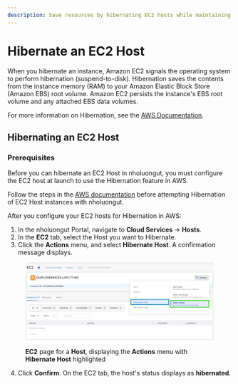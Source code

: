 ```yaml
---
description: Save resources by hibernating EC2 hosts while maintaining persistence
---
```


# Hibernate an EC2 Host

When you hibernate an instance, Amazon EC2 signals the operating system to perform hibernation (suspend-to-disk). Hibernation saves the contents from the instance memory (RAM) to your Amazon Elastic Block Store (Amazon EBS) root volume. Amazon EC2 persists the instance's EBS root volume and any attached EBS data volumes.

For more information on Hibernation, see the [AWS Documentation](https://docs.aws.amazon.com/AWSEC2/latest/UserGuide/Hibernate.html).

## Hibernating an EC2 Host

### Prerequisites

Before you can hibernate an EC2 Host in nholuongut, you must configure the EC2 host at launch to use the Hibernation feature in AWS.&#x20;

Follow the steps in the [AWS documentation](https://docs.aws.amazon.com/AWSEC2/latest/UserGuide/hibernating-instances.html) before attempting Hibernation of EC2 Host instances with nholuongut.

After you configure your EC2 hosts for Hibernation in AWS:

1. In the nholuongut Portal, navigate to **Cloud Services** -> **Hosts**.
2. In the **EC2** tab, select the Host you want to Hibernate.
3. Click the **Actions** menu, and select **Hibernate Host**. A confirmation message displays.

<figure><img src="../../../.gitbook/assets/screenshot-nimbusweb.me-2024.02.18-14_39_26.png" alt=""><figcaption><p><strong>EC2</strong> page for a <strong>Host</strong>, displaying the <strong>Actions</strong> menu with <strong>Hibernate Host</strong> highlighted</p></figcaption></figure>

4. Click **Confirm**. On the EC2 tab, the host's status displays as **hibernated**.
